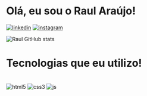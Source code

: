 # Olá, eu sou o Raul Araújo! 
[![linkedin](https://img.shields.io/badge/LinkedIn-0077B5?style=for-the-badge&logo=linkedin&logoColor=white)](https://www.linkedin.com/in/raul-araújo-12a400232/)
[![instagram](https://img.shields.io/badge/Instagram-E4405F?style=for-the-badge&logo=instagram&logoColor=white)](https://www.instagram.com/itsraularaujo/)

![Raul GitHub stats](https://github-readme-stats.vercel.app/api?username=raularaujocaldas&show_icons=true&theme=dracula)

# Tecnologias que eu utilizo!
<div style="display: inline-block"><br/>
<img align="center" alt="html5" src="https://img.shields.io/badge/HTML5-E34F26?style=for-the-badge&logo=html5&logoColor=white"</img>
<img align="center" alt="css3" src="https://img.shields.io/badge/CSS3-1572B6?style=for-the-badge&logo=css3&logoColor=white"</img>
<img align="center" alt="js" src="https://img.shields.io/badge/JavaScript-F7DF1E?style=for-the-badge&logo=javascript&logoColor=black"</img>  
</div>
